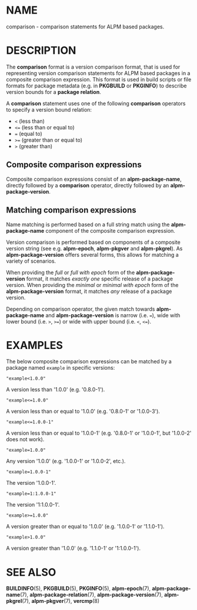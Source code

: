 # NAME

comparison - comparison statements for ALPM based packages.

# DESCRIPTION

The **comparison** format is a version comparison format, that is used for representing version comparison statements for ALPM based packages in a composite comparison expression.
This format is used in build scripts or file formats for package metadata (e.g. in **PKGBUILD** or **PKGINFO**) to describe version bounds for a **package relation**.

A **comparison** statement uses one of the following **comparison** operators to specify a version bound relation:

- `<` (less than)
- `<=` (less than or equal to)
- `=` (equal to)
- `>=` (greater than or equal to)
- `>` (greater than)

## Composite comparison expressions

Composite comparison expressions consist of an **alpm-package-name**, directly followed by a **comparison** operator, directly followed by an **alpm-package-version**.

## Matching comparison expressions

Name matching is performed based on a full string match using the **alpm-package-name** component of the composite comparison expression.

Version comparison is performed based on components of a composite version string (see e.g. **alpm-epoch**, **alpm-pkgver** and **alpm-pkgrel**).
As **alpm-package-version** offers several forms, this allows for matching a variety of scenarios.

When providing the *full* or *full with epoch* form of the **alpm-package-version** format, it matches *exactly one* specific release of a package version.
When providing the *minimal* or *minimal with epoch* form of the **alpm-package-version** format, it matches *any* release of a package version.

Depending on comparison operator, the given match towards **alpm-package-name** and **alpm-package-version** is narrow (i.e. `=`), wide with lower bound (i.e. `>`, `>=`) or wide with upper bound (i.e. `<`, `<=`).

# EXAMPLES

The below composite comparison expressions can be matched by a package named `example` in specific versions:

```
"example<1.0.0"
```

A version less than '1.0.0' (e.g. '0.8.0-1').

```
"example<=1.0.0"
```

A version less than or equal to '1.0.0' (e.g. '0.8.0-1' or '1.0.0-3').

```
"example<=1.0.0-1"
```

A version less than or equal to '1.0.0-1' (e.g. '0.8.0-1' or '1.0.0-1', but '1.0.0-2' does not work).

```
"example=1.0.0"
```

Any version '1.0.0' (e.g. '1.0.0-1' or '1.0.0-2', etc.).

```
"example=1.0.0-1"
```

The version '1.0.0-1'.

```
"example=1:1.0.0-1"
```

The version '1:1.0.0-1'.

```
"example>=1.0.0"
```

A version greater than or equal to '1.0.0' (e.g. '1.0.0-1' or '1.1.0-1').

```
"example>1.0.0"
```

A version greater than '1.0.0' (e.g. '1.1.0-1' or '1:1.0.0-1').

# SEE ALSO

**BUILDINFO**(5), **PKGBUILD**(5), **PKGINFO**(5), **alpm-epoch**(7), **alpm-package-name**(7), **alpm-package-relation**(7), **alpm-package-version**(7), **alpm-pkgrel**(7), **alpm-pkgver**(7), **vercmp**(8)
